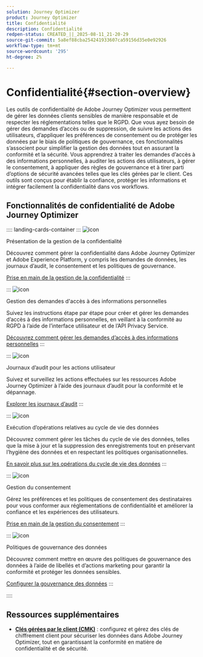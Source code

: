 ```yaml
---
solution: Journey Optimizer
product: Journey Optimizer
title: Confidentialité
description: Confidentialité
redpen-status: CREATED_||_2025-08-11_21-20-29
source-git-commit: 5a8ef88cba254241933607ca59156d35e0e92926
workflow-type: tm+mt
source-wordcount: '295'
ht-degree: 2%

---
```



# Confidentialité{#section-overview}

Les outils de confidentialité de Adobe Journey Optimizer vous permettent de gérer les données clients sensibles de manière responsable et de respecter les réglementations telles que le RGPD. Que vous ayez besoin de gérer des demandes d’accès ou de suppression, de suivre les actions des utilisateurs, d’appliquer les préférences de consentement ou de protéger les données par le biais de politiques de gouvernance, ces fonctionnalités s’associent pour simplifier la gestion des données tout en assurant la conformité et la sécurité. Vous apprendrez à traiter les demandes d’accès à des informations personnelles, à auditer les actions des utilisateurs, à gérer le consentement, à appliquer des règles de gouvernance et à tirer parti d’options de sécurité avancées telles que les clés gérées par le client. Ces outils sont conçus pour établir la confiance, protéger les informations et intégrer facilement la confidentialité dans vos workflows.

## Fonctionnalités de confidentialité de Adobe Journey Optimizer

:::: landing-cards-container
:::
![icon](https://cdn.experienceleague.adobe.com/icons/book.svg?lang=fr)

Présentation de la gestion de la confidentialité

Découvrez comment gérer la confidentialité dans Adobe Journey Optimizer et Adobe Experience Platform, y compris les demandes de données, les journaux d’audit, le consentement et les politiques de gouvernance.

[Prise en main de la gestion de la confidentialité](../using/privacy/get-started-privacy.md)
:::

:::
![icon](https://cdn.experienceleague.adobe.com/icons/circle-play.svg?lang=fr)

Gestion des demandes d&#39;accès à des informations personnelles

Suivez les instructions étape par étape pour créer et gérer les demandes d’accès à des informations personnelles, en veillant à la conformité au RGPD à l’aide de l’interface utilisateur et de l’API Privacy Service.

[Découvrez comment gérer les demandes d’accès à des informations personnelles](../using/privacy/requests.md)
:::

:::
![icon](https://cdn.experienceleague.adobe.com/icons/list-check.svg?lang=fr)

Journaux d’audit pour les actions utilisateur

Suivez et surveillez les actions effectuées sur les ressources Adobe Journey Optimizer à l’aide des journaux d’audit pour la conformité et le dépannage.

[Explorer les journaux d’audit](../using/privacy/audit-logs.md)
:::

:::
![icon](https://cdn.experienceleague.adobe.com/icons/screwdriver-wrench.svg?lang=fr)

Exécution d’opérations relatives au cycle de vie des données

Découvrez comment gérer les tâches du cycle de vie des données, telles que la mise à jour et la suppression des enregistrements tout en préservant l’hygiène des données et en respectant les politiques organisationnelles.

[En savoir plus sur les opérations du cycle de vie des données](../using/privacy/data-hygiene.md)
:::

:::
![icon](https://cdn.experienceleague.adobe.com/icons/bullseye.svg?lang=fr)

Gestion du consentement

Gérez les préférences et les politiques de consentement des destinataires pour vous conformer aux réglementations de confidentialité et améliorer la confiance et les expériences des utilisateurs.

[Prise en main de la gestion du consentement](consent-landing-page.md)
:::

:::
![icon](https://cdn.experienceleague.adobe.com/icons/shield-halved.svg?lang=fr)

Politiques de gouvernance des données

Découvrez comment mettre en œuvre des politiques de gouvernance des données à l’aide de libellés et d’actions marketing pour garantir la conformité et protéger les données sensibles.

[Configurer la gouvernance des données](../using/action/action-privacy.md)
:::

::::


## Ressources supplémentaires

- **[Clés gérées par le client (CMK)](../using/privacy/cmk.md)** : configurez et gérez des clés de chiffrement client pour sécuriser les données dans Adobe Journey Optimizer, tout en garantissant la conformité en matière de confidentialité et de sécurité.
